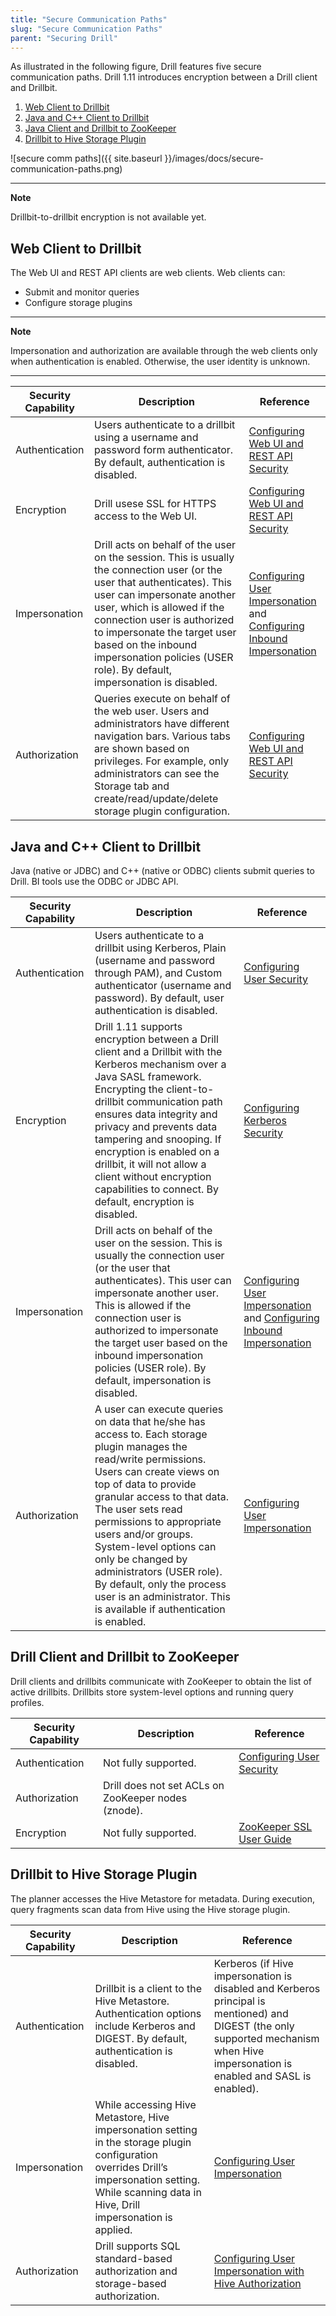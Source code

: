 ```yaml
---
title: "Secure Communication Paths"
slug: "Secure Communication Paths"
parent: "Securing Drill"
---
```

As illustrated in the following figure, Drill features five secure communication paths. Drill 1.11 introduces encryption between a Drill client and Drillbit. 


1. [Web Client to Drillbit]({{site.baseurl}}/docs/secure-communication-paths/#web-client-to-drillbit)
1. [Java and C++ Client to Drillbit]({{site.baseurl}}/docs/secure-communication-paths/#java-and-c+|-client-to-drillbit)
1. [Java Client and Drillbit to ZooKeeper]({{site.baseurl}}/docs/secure-communication-paths/#drill-client-and-drillbit-to-zookeeper)
1. [Drillbit to Hive Storage Plugin]({{site.baseurl}}/docs/secure-communication-paths/#drillbit-to-hive-storage-plugin)

![secure comm paths]({{ site.baseurl }}/images/docs/secure-communication-paths.png)

---
**Note**

Drillbit-to-drillbit encryption is not available yet.


## Web Client to Drillbit

The Web UI and REST API clients are web clients. Web clients can:

- Submit and monitor queries
- Configure storage plugins

---
**Note**

Impersonation and authorization are available through the web clients only when authentication is enabled. Otherwise, the user identity is unknown.

---

| Security Capability | Description                                                                                                                                                                                                                                                                                                                                                                                                                                                                     | Reference                                                                                                                                                                                                        |
|---------------------|---------------------------------------------------------------------------------------------------------------------------------------------------------------------------------------------------------------------------------------------------------------------------------------------------------------------------------------------------------------------------------------------------------------------------------------------------------------------------------|------------------------------------------------------------------------------------------------------------------------------------------------------------------------------------------------------------------|
| Authentication      | Users authenticate to a drillbit using a username and password form authenticator. By default, authentication is disabled.                                                                                                                                                                                                                                                                                                                                                      | [Configuring Web UI and REST API Security]({{site.baseurl}}/docs/configuring-web-console-and-rest-api-security)                                                                                             |
| Encryption          | Drill usese SSL for HTTPS access to the Web UI.                                                                                                                                                                                                                                                                                                                                                                                                                            | [Configuring Web UI and REST API Security]({{site.baseurl}}/docs/configuring-web-console-and-rest-api-security)                                                                                             |
| Impersonation       | Drill acts on behalf of the user on the session. This is usually the connection user (or the user that authenticates). This user can impersonate another user, which is allowed if the connection user is authorized to impersonate the target user based on the inbound impersonation policies (USER role).  By default, impersonation is disabled.                                                                                                                            | [Configuring User Impersonation]({{site.baseurl}}/docs/configuring-user-impersonation/#impersonation-and-views) and [Configuring Inbound Impersonation]({{site.baseurl}}/docs/configuring-inbound-impersonation) |
| Authorization       | Queries execute on behalf of the web user. Users and administrators have different navigation bars. Various tabs are shown based on privileges. For example, only administrators can see the Storage tab and create/read/update/delete storage plugin configuration.                                                                                                                                                                                                            | [Configuring Web UI and REST API Security]({{site.baseurl}}/docs/configuring-web-console-and-rest-api-security)                                                                                             |         

## Java and C++ Client to Drillbit

Java (native or JDBC) and C++ (native or ODBC) clients submit queries to Drill. BI tools use the ODBC or JDBC API.

| Security Capability | Description                                                                                                                                                                                                                                                                                                                                                                                                                                             | Reference                                                            |
|---------------------|---------------------------------------------------------------------------------------------------------------------------------------------------------------------------------------------------------------------------------------------------------------------------------------------------------------------------------------------------------------------------------------------------------------------------------------------------------|----------------------------------------------------------------------|
| Authentication      | Users authenticate to a drillbit using Kerberos, Plain (username and password through PAM), and Custom authenticator (username and password). By default, user authentication is disabled.                                                                                                                                                                                                                                                              | [Configuring User Security]({{site.baseurl}}/docs/configuring-user-security) | 
| Encryption          | Drill 1.11 supports encryption between a Drill client and a Drillbit with the Kerberos mechanism over a Java SASL framework. Encrypting the client-to-drillbit communication path ensures data integrity and privacy and prevents data tampering and snooping. If encryption is enabled on a drillbit, it will not allow a client without encryption capabilities to connect. By default, encryption is disabled.                                              | [Configuring Kerberos Security]({{site.baseurl}}/docs/configuring-kerberos-security)                                      |
| Impersonation       | Drill acts on behalf of the user on the session. This is usually the connection user (or the user that authenticates). This user can impersonate another user. This is allowed if the connection user is authorized to impersonate the target user based on the inbound impersonation policies (USER role).  By default, impersonation is disabled.                                                                                                     | [Configuring User Impersonation]({{site.baseurl}}/docs/configuring-user-impersonation) and [Configuring Inbound Impersonation]({{site.baseurl}}/docs/configuring-inbound-impersonation) |
| Authorization       | A user can execute queries on data that he/she has access to. Each storage plugin manages the read/write permissions. Users can create views on top of data to provide granular access to that data. The user sets read permissions to appropriate users and/or groups.  System-level options can only be changed by administrators (USER role). By default, only the process user is an administrator. This is available if authentication is enabled. | [Configuring User Impersonation]({{site.baseurl}}/docs/configuring-user-impersonation)               |

## Drill Client and Drillbit to ZooKeeper 

Drill clients and drillbits communicate with ZooKeeper to obtain the list of active drillbits. Drillbits store system-level options and running query profiles.

| Security Capability | Description                                         | Reference                       |
|---------------------|-----------------------------------------------------|---------------------------------|
| Authentication      | Not fully supported.                                | [Configuring User Security]({{site.baseurl}}/docs/configuring-user-security) |
| Authorization       | Drill does not set ACLs on ZooKeeper nodes (znode). |                                 |
| Encryption          | Not fully supported.                                | [ZooKeeper SSL User Guide](https://cwiki.apache.org/confluence/display/ZOOKEEPER/ZooKeeper+SSL+User+Guide "ZooKeeper SSL User Guide")        |

## Drillbit to Hive Storage Plugin

The planner accesses the Hive Metastore for metadata. During execution, query fragments scan data from Hive using the Hive storage plugin.

| Security Capability 	| Description 	| Reference 	|
|---------------------	|----------------------------------------------------------------------------------------------------------------------------------------------------------------------------------------------------------	|----------------------------------------------------------------------------------------------------------------------------------------------------------------------------------------	|
| Authentication 	| Drillbit is a client to the Hive Metastore. Authentication options   include Kerberos and DIGEST. By default, authentication is disabled. 	| Kerberos (if Hive impersonation is disabled and Kerberos principal is   mentioned) and DIGEST (the only supported mechanism when Hive impersonation   is enabled and SASL is enabled). 	|
| Impersonation 	| While accessing Hive Metastore, Hive impersonation setting in the storage   plugin configuration overrides Drill’s impersonation setting. While scanning   data in Hive, Drill impersonation is applied. 	| [Configuring User Impersonation]({{site.baseurl}}/docs/configuring-user-impersonation) 	|
| Authorization 	| Drill supports SQL standard-based authorization and storage-based   authorization. 	| [Configuring User Impersonation with Hive Authorization]({{site.baseurl}}/docs/configuring-user-impersonation-with-hive-authorization) 	|

